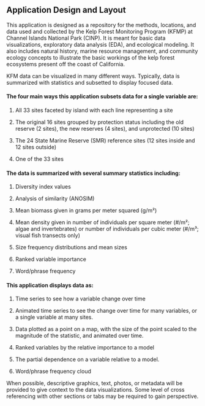 

## Application Design and Layout

This application is designed as a repository for the methods, locations, and data used and collected by the Kelp Forest Monitoring Program (KFMP) at Channel Islands National Park (CINP). It is meant for basic data visualizations, exploratory data analysis (EDA), and ecological modeling. It also includes natural history, marine resource management, and community ecology concepts to illustrate the basic workings of the kelp forest ecosystems present off the coast of California. 

KFM data can be visualized in many different ways. Typically, data is summarized with statistics and subsetted to display focused data. 

#### The four main ways this application subsets data for a single variable are:

1. All 33 sites faceted by island with each line representing a site

2. The original 16 sites grouped by protection status including the old reserve (2 sites), the new reserves (4 sites), and unprotected (10 sites)

3. The 24 State Marine Reserve (SMR) reference sites (12 sites inside and 12 sites outside)

4. One of the 33 sites

#### The data is summarized with several summary statistics including:

1. Diversity index values

2. Analysis of similarity (ANOSIM)

3. Mean biomass given in grams per meter squared (g/m²)

4. Mean density given in number of individuals per square meter (#/m²; algae and invertebrates) or number of individuals per cubic meter (#/m³; visual fish transects only)

5. Size frequency distributions and mean sizes

6. Ranked variable importance

7. Word/phrase frequency

#### This application displays data as:

1. Time series to see how a variable change over time

2. Animated time series to see the change over time for many variables, or a single variable at many sites. 

3. Data plotted as a point on a map, with the size of the point scaled to the magnitude of the statistic, and animated over time.

4. Ranked variables by the relative importance to a model

5. The partial dependence on a variable relative to a model.

6. Word/phrase frequency cloud

When possible, descriptive graphics, text, photos, or metadata will be provided to give context to the data visualizations. Some level of cross referencing with other sections or tabs may be required to gain perspective.



